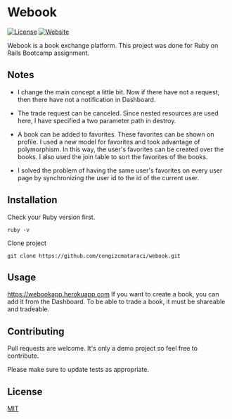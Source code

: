 # Webook

[![License](https://img.shields.io/github/license/cengizcmataraci/webook?style=flat-square)](https://img.shields.io/github/license/cengizcmataraci/webook?style=flat-square)
[![Website](https://img.shields.io/website?down_color=red&down_message=offline&style=flat-square&up_color=blue&up_message=online&url=https%3A%2F%2Fwebook.herokuapp.com)](https://img.shields.io/website?down_color=red&down_message=offline&style=flat-square&up_color=blue&up_message=online&url=https%3A%2F%2Fwebook.herokuapp.com)

Webook is a book exchange platform. This project was done for Ruby on Rails Bootcamp assignment.

## Notes

* I change the main concept a little bit. Now if there have not a request, then there have not a notification in Dashboard.

* The trade request can be canceled. Since nested resources are used here, I have specified a two parameter path in destroy.

* A book can be added to favorites. These favorites can be shown on profile. I used a new model for favorites and took advantage of polymorphism. In this way, the user's favorites can be created over the books. I also used the join table to sort the favorites of the books.

* I solved the problem of having the same user's favorites on every user page by synchronizing the user id to the id of the current user.

## Installation

Check your Ruby version first.

``` ruby -v ```

Clone project

``` git clone https://github.com/cengizcmataraci/webook.git ```

## Usage

https://webookapp.herokuapp.com
If you want to create a book, you can add it from the Dashboard. To be able to trade a book, it must be shareable and tradeable.

## Contributing
Pull requests are welcome. It's only a demo project so feel free to contribute.

Please make sure to update tests as appropriate.

## License
[MIT](https://choosealicense.com/licenses/mit/)
